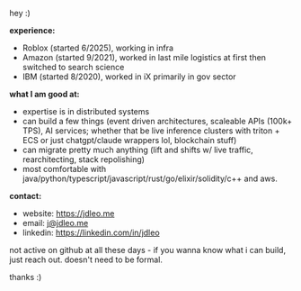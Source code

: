 hey :)

**experience:**
- Roblox (started 6/2025), working in infra
- Amazon (started 9/2021), worked in last mile logistics at first then switched to search science
- IBM (started 8/2020), worked in iX primarily in gov sector

**what I am good at:**
- expertise is in distributed systems
- can build a few things (event driven architectures, scaleable APIs (100k+ TPS), AI services; whether that be live inference clusters with triton + ECS or just chatgpt/claude wrappers lol, blockchain stuff)
- can migrate pretty much anything (lift and shifts w/ live traffic, rearchitecting, stack repolishing)
- most comfortable with java/python/typescript/javascript/rust/go/elixir/solidity/c++ and aws.

**contact:**
- website: https://jdleo.me
- email: j@jdleo.me
- linkedin: https://linkedin.com/in/jdleo

not active on github at all these days - if you wanna know what i can build, just reach out. doesn't need to be formal.

thanks :)
